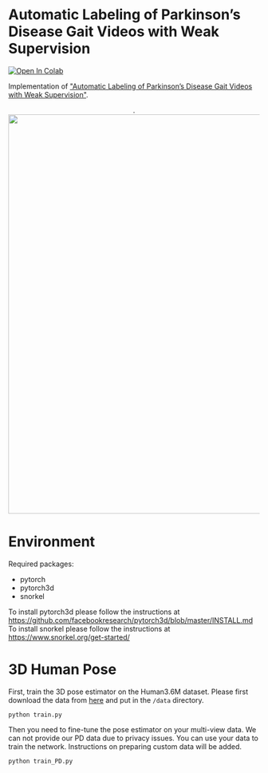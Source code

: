 # Automatic Labeling of Parkinson’s Disease Gait Videos with Weak Supervision
[![Open In Colab](https://colab.research.google.com/assets/colab-badge.svg)](https://colab.research.google.com/drive/1GBSTHjqCJH60B0J_Ol3Zih8vTAFW_ptS?usp=sharing)


Implementation of <a href="https://www.sciencedirect.com/science/article/pii/S1361841523001317">"Automatic Labeling of Parkinson’s Disease Gait
Videos with Weak Supervision"</a>. 

<p align="center">.
<img  src="Figures/tiser.jpg" width="800">
<p/>

# Environment
Required packages:
<ul>
  <li>pytorch</li>
  <li>pytorch3d</li>
  <li>snorkel</li>
</ul> 

To install pytorch3d please follow the instructions at <br>https://github.com/facebookresearch/pytorch3d/blob/master/INSTALL.md
<br>To install snorkel please follow the instructions at <br>https://www.snorkel.org/get-started/ 

# 3D Human Pose 

First, train the 3D pose estimator on the Human3.6M dataset. Please first download the data from <a href="https://drive.google.com/drive/folders/1YnIYQldiPAphX3gI4yzmbKPeSL_kiD6p?usp=share_link">here</a> and put in the ```/data``` directory.
```
python train.py
```

Then you need to fine-tune the pose estimator on your multi-view data. We can not provide our PD data due to privacy issues. You can use your data to train the network. Instructions on preparing custom data will be added.
```
python train_PD.py
```
